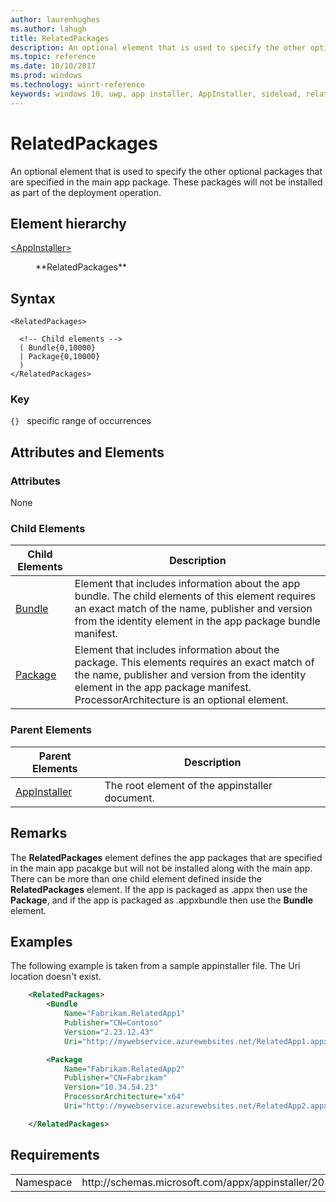 ```yaml
---
author: laurenhughes
ms.author: lahugh
title: RelatedPackages
description: An optional element that is used to specify the other optional packages that are specified in the main app package. These packages will not be installed as part of the deployment operation.
ms.topic: reference
ms.date: 10/10/2017
ms.prod: windows
ms.technology: winrt-reference
keywords: windows 10, uwp, app installer, AppInstaller, sideload, related set, optional packages
---
```


# RelatedPackages

An optional element that is used to specify the other optional packages that are specified in the main app package. These packages will not be installed as part of the deployment operation.  

## Element hierarchy

<dl>
<dt><a href="element-appinstaller.md">&lt;AppInstaller&gt;</a></dt>
<dd>
    <dl>
        <dt>**RelatedPackages**</dt>
    </dl>
</dd>
</dl>

## Syntax
```syntax
<RelatedPackages>

  <!-- Child elements -->
  ( Bundle{0,10000}
  | Package{0,10000}
  )
</RelatedPackages>

```

### Key
`{}`   specific range of occurrences

## Attributes and Elements

### Attributes
None

### Child Elements

| Child Elements | Description |
|----------------|-------------|
| [Bundle](element-bundle.md)           | Element that includes information about the app bundle. The child elements of this element requires an exact match of the name, publisher and version from the identity element in the app package bundle manifest.            |
| [Package](element-package.md)           | Element that includes information about the  package. This elements requires an exact match of the name, publisher and version from the identity element in the app package manifest. ProcessorArchitecture is an optional element.            |

### Parent Elements

| Parent Elements | Description |
|-----------------|-------------|
| [AppInstaller](element-appinstaller.md)            | The root element of the appinstaller document.            |

## Remarks

The **RelatedPackages** element defines the app packages that are specified in the main app pacakge but will not be installed along with the main app. There can be more than one child element defined inside the **RelatedPackages** element. If the app is packaged as .appx then use the **Package**, and if the app is packaged as .appxbundle then use the **Bundle** element.

## Examples

The following example is taken from a sample appinstaller file. The Uri location doesn't exist. 

```xml
    <RelatedPackages>
        <Bundle
            Name="Fabrikam.RelatedApp1"
            Publisher="CN=Contoso"
            Version="2.23.12.43"
            Uri="http://mywebservice.azurewebsites.net/RelatedApp1.appxbundle" />

        <Package
            Name="Fabrikam.RelatedApp2"
            Publisher="CN=Fabrikam"
            Version="10.34.54.23"
            ProcessorArchitecture="x64"
            Uri="http://mywebservice.azurewebsites.net/RelatedApp2.appx" />

    </RelatedPackages>

```
## Requirements
<table>
    <tbody>
        <tr>
            <td>Namespace</td>
            <td> http://schemas.microsoft.com/appx/appinstaller/2017 </td>
        </tr>
    </tbody>
</table>